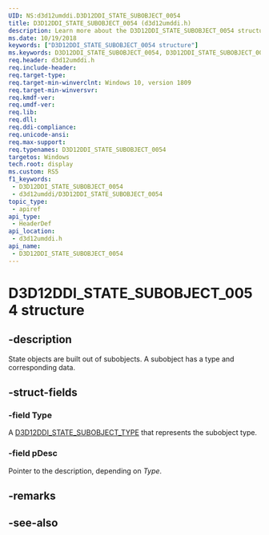 ```yaml
---
UID: NS:d3d12umddi.D3D12DDI_STATE_SUBOBJECT_0054
title: D3D12DDI_STATE_SUBOBJECT_0054 (d3d12umddi.h)
description: Learn more about the D3D12DDI_STATE_SUBOBJECT_0054 structure.
ms.date: 10/19/2018
keywords: ["D3D12DDI_STATE_SUBOBJECT_0054 structure"]
ms.keywords: D3D12DDI_STATE_SUBOBJECT_0054, D3D12DDI_STATE_SUBOBJECT_0054,
req.header: d3d12umddi.h
req.include-header: 
req.target-type: 
req.target-min-winverclnt: Windows 10, version 1809
req.target-min-winversvr: 
req.kmdf-ver: 
req.umdf-ver: 
req.lib: 
req.dll: 
req.ddi-compliance: 
req.unicode-ansi: 
req.max-support: 
req.typenames: D3D12DDI_STATE_SUBOBJECT_0054
targetos: Windows
tech.root: display
ms.custom: RS5
f1_keywords:
 - D3D12DDI_STATE_SUBOBJECT_0054
 - d3d12umddi/D3D12DDI_STATE_SUBOBJECT_0054
topic_type:
 - apiref
api_type:
 - HeaderDef
api_location:
 - d3d12umddi.h
api_name:
 - D3D12DDI_STATE_SUBOBJECT_0054
---
```


# D3D12DDI_STATE_SUBOBJECT_0054 structure


## -description

State objects are built out of subobjects. A subobject has a type and corresponding data.

## -struct-fields

### -field Type

A [D3D12DDI_STATE_SUBOBJECT_TYPE](ne-d3d12umddi-d3d12ddi_state_subobject_type.md) that represents the subobject type.

### -field pDesc

Pointer to the description, depending on *Type*.

## -remarks

## -see-also

